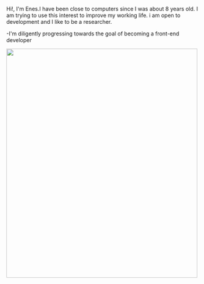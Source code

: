 Hi!, I'm Enes.I have been close to computers since I was about 8 years old. I am trying to use this interest to improve my working life. i am open to development and I like to be a researcher. 

-I'm diligently progressing towards the goal of becoming a front-end developer

<img src="https://camo.githubusercontent.com/dac637e532a45d780e308170da49d1deb1f9a1e8c0facbd9992b9d32713eb533/68747470733a2f2f692e70696e696d672e636f6d2f6f726967696e616c732f38622f33352f66652f38623335666566353566626131613230316339633761313164336563336436342e676966" alt="" width="500" height="600">
